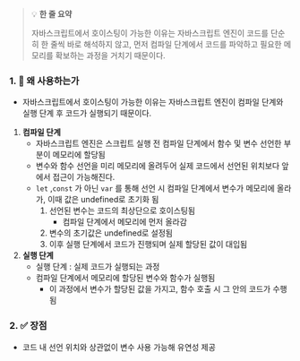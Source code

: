 > 💡 **한 줄 요약**
> 
> 자바스크립트에서 호이스팅이 가능한 이유는 자바스크립트 엔진이 코드를 단순히 한 줄씩 바로 해석하지 않고, 먼저 컴파일 단계에서 코드를 파악하고 필요한 메모리를 확보하는 과정을 거치기 때문이다.



### 1. 🤔 왜 사용하는가

- 자바스크립트에서 호이스팅이 가능한 이유는 자바스크립트 엔진이 컴파일 단계와 실행 단계 후 코드가 실행되기 때문이다.

1. **컴파일 단계**
    - 자바스크립트 엔진은 스크립트 실행 전 컴파일 단계에서 함수 및 변수 선언한 부분이 메모리에 할당됨
    - 변수와 함수 선언을 미리 메모리에 올려두어 실제 코드에서 선언된 위치보다 앞에서 접근이 가능해진다.
    - `let` ,`const` 가 아닌 `var` 를 통해 선언 시 컴파일 단계에서 변수가 메모리에 올라가, 이때 값은 undefined로 초기화 됨
        1. 선언된 변수는 코드의 최상단으로 호이스팅됨
            - 컴파일 단계에서 메모리에 먼저 올라감
        2. 변수의 초기값은 undefined로 설정됨
        3. 이후 실행 단계에서 코드가 진행되며 실제 할당된 값이 대입됨
2. **실행 단계**
    - 실행 단계 : 실제 코드가 실행되는 과정
    - 컴파일 단계에서 메모리에 할당된 변수와 함수가 실행됨
        - 이 과정에서 변수가 할당된 값을 가지고, 함수 호출 시 그 안의 코드가 수행됨

### 2. ✅ 장점

- 코드 내 선언 위치와 상관없이 변수 사용 가능해 유연성 제공